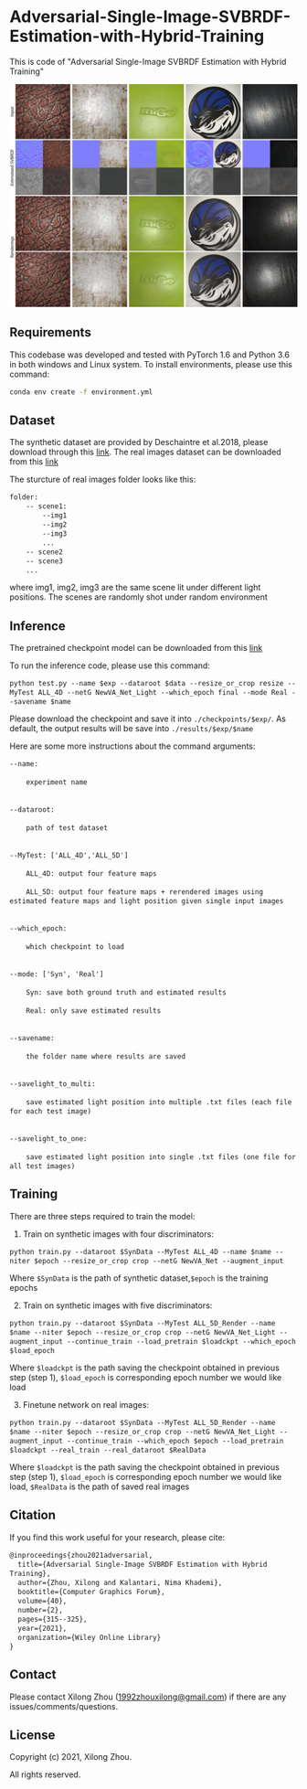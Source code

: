 # Adversarial-Single-Image-SVBRDF-Estimation-with-Hybrid-Training
This is code of "Adversarial Single-Image SVBRDF Estimation with Hybrid Training"

<img src='./misc/representation.jpg'>


## Requirements
This codebase was developed and tested with PyTorch 1.6 and Python 3.6 in both windows and Linux system.
To install environments, please use this command:

```bash
conda env create -f environment.yml
```


## Dataset 

The synthetic dataset are provided by Deschaintre et al.2018, please download through this [link](https://repo-sam.inria.fr/fungraph/deep-materials/).
The real images dataset can be downloaded from this [link](https://drive.google.com/drive/folders/1FzyT24GUFXpqjZ12Rabh9qjDsZNFS9m7?usp=sharing)

The sturcture of real images folder looks like this:

``` 
folder:
	-- scene1:
		--img1
		--img2
		--img3
		...
	-- scene2
	-- scene3
	...
```

where img1, img2, img3 are the same scene lit under different light positions. The scenes are randomly shot under random environment


## Inference

The pretrained checkpoint model can be downloaded from this [link](https://drive.google.com/drive/folders/1FzyT24GUFXpqjZ12Rabh9qjDsZNFS9m7?usp=sharing)

To run the inference code, please use this command:

```
python test.py --name $exp --dataroot $data --resize_or_crop resize --MyTest ALL_4D --netG NewVA_Net_Light --which_epoch final --mode Real --savename $name
```

Please download the checkpoint and save it into `./checkpoints/$exp/`. As default, the output results will be save into `./results/$exp/$name` 

Here are some more instructions about the command arguments:

```
--name:			
		
	experiment name


--dataroot:	
			
	path of test dataset


--MyTest: ['ALL_4D','ALL_5D']
						
	ALL_4D: output four feature maps 

	ALL_5D: output four feature maps + rerendered images using estimated feature maps and light position given single input images


--which_epoch:			

	which checkpoint to load


--mode: ['Syn', 'Real']	
			
	Syn: save both ground truth and estimated results 

	Real: only save estimated results


--savename: 			

	the folder name where results are saved


--savelight_to_multi: 	

	save estimated light position into multiple .txt files (each file for each test image)


--savelight_to_one: 	

	save estimated light position into single .txt files (one file for all test images)

```


## Training

There are three steps required to train the model:


1. Train on synthetic images with four discriminators:
```
python train.py --dataroot $SynData --MyTest ALL_4D --name $name --niter $epoch --resize_or_crop crop --netG NewVA_Net --augment_input
```

Where `$SynData` is the path of synthetic dataset,`$epoch` is the training epochs 


2. Train on synthetic images with five discriminators:

```
python train.py --dataroot $SynData --MyTest ALL_5D_Render --name $name --niter $epoch --resize_or_crop crop --netG NewVA_Net_Light --augment_input --continue_train --load_pretrain $loadckpt --which_epoch $load_epoch
```

Where `$loadckpt` is the path saving the checkpoint obtained in previous step (step 1), `$load_epoch` is corresponding epoch number we would like load


3. Finetune network on real images:

```
python train.py --dataroot $SynData --MyTest ALL_5D_Render --name $name --niter $epoch --resize_or_crop crop --netG NewVA_Net_Light --augment_input --continue_train --which_epoch $epoch --load_pretrain $loadckpt --real_train --real_dataroot $RealData
```

Where `$loadckpt` is the path saving the checkpoint obtained in previous step (step 1), `$load_epoch` is corresponding epoch number we would like load, `$RealData` is the path of saved real images


## Citation

If you find this work useful for your research, please cite:

```
@inproceedings{zhou2021adversarial,
  title={Adversarial Single-Image SVBRDF Estimation with Hybrid Training},
  author={Zhou, Xilong and Kalantari, Nima Khademi},
  booktitle={Computer Graphics Forum},
  volume={40},
  number={2},
  pages={315--325},
  year={2021},
  organization={Wiley Online Library}
}
```

## Contact

Please contact Xilong Zhou (1992zhouxilong@gmail.com) if there are any issues/comments/questions.

## License

Copyright (c) 2021, Xilong Zhou. 

All rights reserved.




